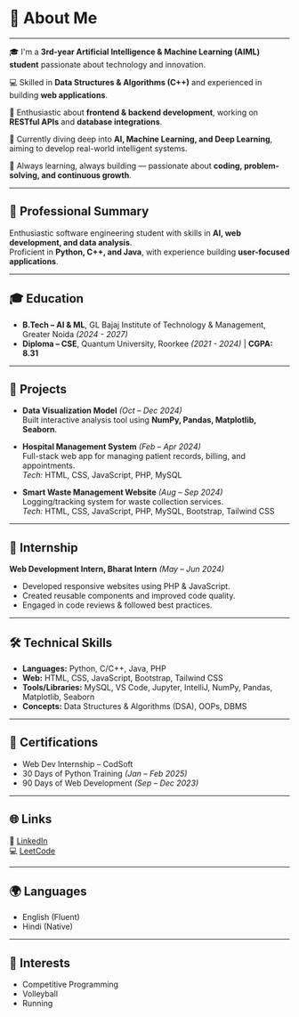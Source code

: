 # 💫 About Me
---

🎓 I'm a **3rd-year Artificial Intelligence & Machine Learning (AIML) student** passionate about technology and innovation.

💻 Skilled in **Data Structures & Algorithms (C++)** and experienced in building **web applications**.

🐍 Enthusiastic about **frontend & backend development**, working on **RESTful APIs** and **database integrations**.

🤖 Currently diving deep into **AI, Machine Learning, and Deep Learning**, aiming to develop real-world intelligent systems.

🚀 Always learning, always building — passionate about **coding, problem-solving, and continuous growth**. 

---

## 📌 Professional Summary
Enthusiastic software engineering student with skills in **AI, web development, and data analysis**.  
Proficient in **Python, C++, and Java**, with experience building **user-focused applications**.

---

## 🎓 Education
- **B.Tech – AI & ML**, GL Bajaj Institute of Technology & Management, Greater Noida *(2024 - 2027)*  
- **Diploma – CSE**, Quantum University, Roorkee *(2021 - 2024)* | **CGPA: 8.31**

---

## 🚀 Projects
- **Data Visualization Model** *(Oct – Dec 2024)*  
  Built interactive analysis tool using **NumPy, Pandas, Matplotlib, Seaborn**.  

- **Hospital Management System** *(Feb – Apr 2024)*  
  Full-stack web app for managing patient records, billing, and appointments.  
  *Tech:* HTML, CSS, JavaScript, PHP, MySQL  

- **Smart Waste Management Website** *(Aug – Sep 2024)*  
  Logging/tracking system for waste collection services.  
  *Tech:* HTML, CSS, JavaScript, PHP, MySQL, Bootstrap, Tailwind CSS  

---

## 💼 Internship
**Web Development Intern, Bharat Intern** *(May – Jun 2024)*  
- Developed responsive websites using PHP & JavaScript.  
- Created reusable components and improved code quality.  
- Engaged in code reviews & followed best practices.  

---

## 🛠️ Technical Skills
- **Languages:** Python, C/C++, Java, PHP  
- **Web:** HTML, CSS, JavaScript, Bootstrap, Tailwind CSS  
- **Tools/Libraries:** MySQL, VS Code, Jupyter, IntelliJ, NumPy, Pandas, Matplotlib, Seaborn  
- **Concepts:** Data Structures & Algorithms (DSA), OOPs, DBMS  

---

## 📜 Certifications
- Web Dev Internship – CodSoft  
- 30 Days of Python Training *(Jan – Feb 2025)*  
- 90 Days of Web Development *(Sep – Dec 2023)*  

---

## 🌐 Links
🔗 [LinkedIn](https://www.linkedin.com/in/wazmiali)  
💻 [LeetCode](https://leetcode.com/u/Wazmi/)  

---

## 🌍 Languages
- English (Fluent)  
- Hindi (Native)  

---

## 🎯 Interests
- Competitive Programming  
- Volleyball  
- Running  
